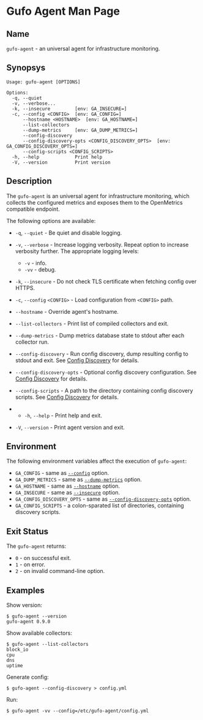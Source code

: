 # Gufo Agent Man Page

## Name

`gufo-agent` - an universal agent for infrastructure monitoring.


## Synopsys

```
Usage: gufo-agent [OPTIONS]

Options:
  -q, --quiet
  -v, --verbose...
  -k, --insecure         [env: GA_INSECURE=]
  -c, --config <CONFIG>  [env: GA_CONFIG=]
      --hostname <HOSTNAME>  [env: GA_HOSTNAME=]
      --list-collectors
      --dump-metrics     [env: GA_DUMP_METRICS=]
      --config-discovery
      --config-discovery-opts <CONFIG_DISCOVERY_OPTS>  [env: GA_CONFIG_DISCOVERY_OPTS=]
      --config-scripts <CONFIG_SCRIPTS>
  -h, --help             Print help
  -V, --version          Print version
```

## Description

The `gufo-agent` is an universal agent for infrastructure monitoring, which
collects the configured metrics and exposes them to the OpenMetrics compatible
endpoint.

The following options are available:

* `-q`, `--quiet` - Be quiet and disable logging.
* `-v`, `--verbose` - Increase logging verbosity. Repeat option to increase verbosity further.
  The appropriate logging levels:

    * `-v` - info.
    * `-vv` - debug.

* `-k`, `--insecure` - Do not check TLS certificate when fetching config over HTTPS.
* <a name="opt_insecure"></a>`-c`, `--config` `<CONFIG>` - Load configuration from `<CONFIG>` path.
* <a name="opt_hostname"></a>`--hostname` - Override agent's hostname.
* <a name="opt_config"></a>`--list-collectors` - Print list of compiled collectors and exit.
* <a name="opt_dump_metrics"></a>`--dump-metrics` - Dump metrics database state to stdout after each collector run.
* <a name="opt_config_discovery"></a>`--config-discovery` - Run config discovery, dump resulting config to stdout and exit. See [Config Discovery](config_discovery.md) for details.
* <a name="opt_config_discovery_opts"></a>`--config-discovery-opts` - Optional config discovery configuration. See [Config Discovery](config_discovery.md) for details.
* <a name="opt_config_scripts"></a>`--config-scripts` - A path to the directory containing
  config discovery scripts. See [Config Discovery](config_discovery.md) for details.
* * `-h`, `--help` - Print help and exit.
* `-V`, `--version` - Print agent version and exit.

## Environment

The following environment variables affect the execution of `gufo-agent`:

* `GA_CONFIG` - same as [`--config`](#opt_config) option.
* `GA_DUMP_METRICS` - same as [`--dump-metrics`](#opt_dump_metrics) option.
* `GA_HOSTNAME` - same as [`--hostname`](#opt_hostname) option.
* `GA_INSECURE` - same as [`--insecure`](#opt_insecure) option.
* `GA_CONFIG_DISCOVERY_OPTS` - same as [`--config-discovery-opts`](#opt_config_discovery_opts) option.
* `GA_CONFIG_SCRIPTS` - a colon-sparated list of directories, containing discovery scripts.

## Exit Status

The `gufo-agent` returns:

* `0` - on successful exit.
* `1` - on error.
* `2` - on invalid command-line option.

## Examples

Show version:

```
$ gufo-agent --version
gufo-agent 0.9.0
```

Show available collectors:

```
$ gufo-agent --list-collectors
block_io
cpu
dns
uptime
```

Generate config:

```
$ gufo-agent --config-discovery > config.yml
```

Run:

```
$ gufo-agent -vv --config=/etc/gufo-agent/config.yml
```